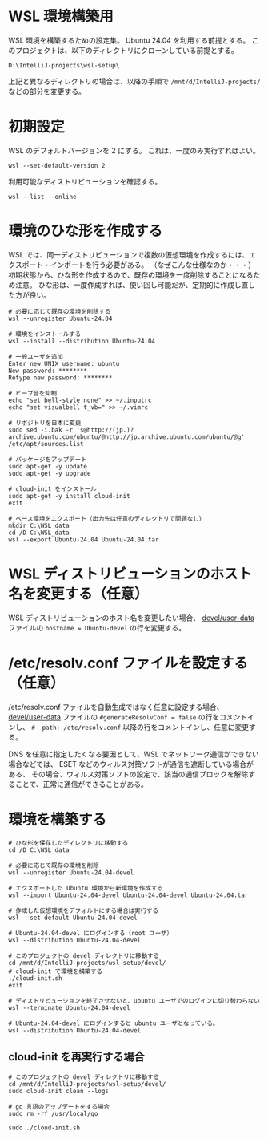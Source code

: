 # WSL 環境構築用
WSL 環境を構築するための設定集。
Ubuntu 24.04 を利用する前提とする。
このプロジェクトは、以下のディレクトリにクローンしている前提とする。

`D:\IntelliJ-projects\wsl-setup\`

上記と異なるディレクトリの場合は、以降の手順で `/mnt/d/IntelliJ-projects/` などの部分を変更する。

# 初期設定

WSL のデフォルトバージョンを 2 にする。
これは、一度のみ実行すればよい。

```
wsl --set-default-version 2
```

利用可能なディストリビューションを確認する。

```
wsl --list --online
```

# 環境のひな形を作成する
WSL では、同一ディストリビューションで複数の仮想環境を作成するには、エクスポート・インポートを行う必要がある。
（なぜこんな仕様なのか・・・）
初期状態から、ひな形を作成するので、既存の環境を一度削除することになるため注意。
ひな形は、一度作成すれば、使い回し可能だが、定期的に作成し直した方が良い。

```
# 必要に応じて既存の環境を削除する
wsl --unregister Ubuntu-24.04

# 環境をインストールする
wsl --install --distribution Ubuntu-24.04

# 一般ユーザを追加
Enter new UNIX username: ubuntu
New password: ********
Retype new password: ********

# ビープ音を抑制
echo "set bell-style none" >> ~/.inputrc
echo "set visualbell t_vb=" >> ~/.vimrc

# リポジトリを日本に変更
sudo sed -i.bak -r 's@http://(jp.)?archive.ubuntu.com/ubuntu/@http://jp.archive.ubuntu.com/ubuntu/@g' /etc/apt/sources.list

# パッケージをアップデート
sudo apt-get -y update
sudo apt-get -y upgrade

# cloud-init をインストール
sudo apt-get -y install cloud-init
exit

# ベース環境をエクスポート（出力先は任意のディレクトリで問題なし）
mkdir C:\WSL_data
cd /D C:\WSL_data
wsl --export Ubuntu-24.04 Ubuntu-24.04.tar
```

# WSL ディストリビューションのホスト名を変更する（任意）
WSL ディストリビューションのホスト名を変更したい場合、
[devel/user-data](devel/user-data) ファイルの `hostname = Ubuntu-devel` の行を変更する。

# /etc/resolv.conf ファイルを設定する（任意）
/etc/resolv.conf ファイルを自動生成ではなく任意に設定する場合、
[devel/user-data](devel/user-data) ファイルの
`#generateResolvConf = false` の行をコメントインし、
`#- path: /etc/resolv.conf` 以降の行をコメントインし、任意に変更する。

DNS を任意に指定したくなる要因として、WSL でネットワーク通信ができない場合などでは、
ESET などのウィルス対策ソフトが通信を遮断している場合がある、
その場合、ウィルス対策ソフトの設定で、該当の通信ブロックを解除することで、正常に通信ができることがある。

# 環境を構築する

```
# ひな形を保存したディレクトリに移動する
cd /D C:\WSL_data

# 必要に応じて既存の環境を削除
wsl --unregister Ubuntu-24.04-devel

# エクスポートした Ubuntu 環境から新環境を作成する
wsl --import Ubuntu-24.04-devel Ubuntu-24.04-devel Ubuntu-24.04.tar

# 作成した仮想環境をデフォルトにする場合は実行する
wsl --set-default Ubuntu-24.04-devel

# Ubuntu-24.04-devel にログインする（root ユーザ）
wsl --distribution Ubuntu-24.04-devel

# このプロジェクトの devel ディレクトリに移動する
cd /mnt/d/IntelliJ-projects/wsl-setup/devel/
# cloud-init で環境を構築する
./cloud-init.sh
exit

# ディストリビューションを終了させないと、ubuntu ユーザでのログインに切り替わらない
wsl --terminate Ubuntu-24.04-devel

# Ubuntu-24.04-devel にログインすると ubuntu ユーザとなっている。
wsl --distribution Ubuntu-24.04-devel
```

## cloud-init を再実行する場合

```
# このプロジェクトの devel ディレクトリに移動する
cd /mnt/d/IntelliJ-projects/wsl-setup/devel/
sudo cloud-init clean --logs

# go 言語のアップデートをする場合
sudo rm -rf /usr/local/go

sudo ./cloud-init.sh
```
